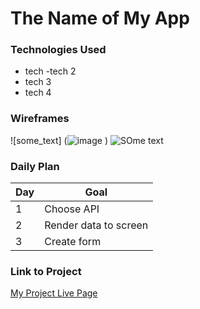 # The Name of My App

### Technologies Used

- tech 
-tech 2 
- tech 3 
- tech 4

### Wireframes
![some_text] (![image](https://user-images.githubusercontent.com/113805276/197323618-5d72edb6-2116-411a-8019-1972017d53d5.png)
)
![SOme text](https://i.ytimg.com/vi/mRf3-JkwqfU/mqdefault.jpg)

### Daily Plan

| Day | Goal |
|-----|------|
| 1 | Choose API |
| 2 | Render data to screen |
| 3 | Create form |

### Link to Project
[My Project Live Page](https://www.google.com)
